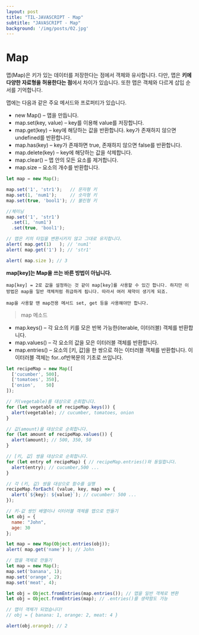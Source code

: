 ```yaml
---
layout: post
title: "TIL-JAVASCRIPT - Map"
subtitle: "JAVASCRIPT - Map"
background: '/img/posts/02.jpg'
---
```


# Map
맵(Map)은 키가 있는 데이터를 저장한다는 점에서 객체와 유사합니다. 다만, 맵은 **키에 다양한 자료형을 허용한다는 점**에서 차이가 있습니다. 또한 맵은 객체와 다르게 삽입 순서를 기억합니다.

맵에는 다음과 같은 주요 메서드와 프로퍼티가 있습니다.

- new Map() – 맵을 만듭니다.
- map.set(key, value) – key를 이용해 value를 저장합니다.
- map.get(key) – key에 해당하는 값을 반환합니다. key가 존재하지 않으면 undefined를 반환합니다.
- map.has(key) – key가 존재하면 true, 존재하지 않으면 false를 반환합니다.
- map.delete(key) – key에 해당하는 값을 삭제합니다.
- map.clear() – 맵 안의 모든 요소를 제거합니다.
- map.size – 요소의 개수를 반환합니다.

```JAVASCRIPT
let map = new Map();

map.set('1', 'str1');   // 문자형 키
map.set(1, 'num1');     // 숫자형 키
map.set(true, 'bool1'); // 불린형 키

//체이닝
map.set('1', 'str1')
  .set(1, 'num1')
  .set(true, 'bool1');

// 맵은 키의 타입을 변환시키지 않고 그대로 유지합니다.
alert( map.get(1)   ); // 'num1'
alert( map.get('1') ); // 'str1'

alert( map.size ); // 3
```

**map[key]는 Map을 쓰는 바른 방법이 아닙니다.**
```
map[key] = 2로 값을 설정하는 것 같이 map[key]를 사용할 수 있긴 합니다. 하지만 이 방법은 map을 일반 객체처럼 취급하게 됩니다. 따라서 여러 제약이 생기게 되죠.

map을 사용할 땐 map전용 메서드 set, get 등을 사용해야만 합니다.
```

> map 메소드
- map.keys() – 각 요소의 키를 모은 반복 가능한(iterable, 이터러블) 객체를 반환합니다.
- map.values() – 각 요소의 값을 모은 이터러블 객체를 반환합니다.
- map.entries() – 요소의 [키, 값]을 한 쌍으로 하는 이터러블 객체를 반환합니다. 이 이터러블 객체는 for..of반복문의 기초로 쓰입니다.
```JAVASCRIPT
let recipeMap = new Map([
  ['cucumber', 500],
  ['tomatoes', 350],
  ['onion',    50]
]);

// 키(vegetable)를 대상으로 순회합니다.
for (let vegetable of recipeMap.keys()) {
  alert(vegetable); // cucumber, tomatoes, onion
}

// 값(amount)을 대상으로 순회합니다.
for (let amount of recipeMap.values()) {
  alert(amount); // 500, 350, 50
}

// [키, 값] 쌍을 대상으로 순회합니다.
for (let entry of recipeMap) { // recipeMap.entries()와 동일합니다.
  alert(entry); // cucumber,500 ...
}

// 각 (키, 값) 쌍을 대상으로 함수를 실행
recipeMap.forEach( (value, key, map) => {
  alert(`${key}: ${value}`); // cucumber: 500 ...
});

// 키-값 쌍인 배열이나 이터러블 객체를 맵으로 만들기
let obj = {
  name: "John",
  age: 30
};

let map = new Map(Object.entries(obj));
alert( map.get('name') ); // John

// 맵을 객체로 만들기
let map = new Map();
map.set('banana', 1);
map.set('orange', 2);
map.set('meat', 4);

let obj = Object.fromEntries(map.entries()); // 맵을 일반 객체로 변환
let obj = Object.fromEntries(map); // .entries()를 생략함도 가능

// 맵이 객체가 되었습니다!
// obj = { banana: 1, orange: 2, meat: 4 }

alert(obj.orange); // 2
```